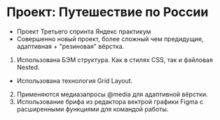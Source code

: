 # Проект: Путешествие по России

* Проект Третьего спринта Яндекс практикум  
* Совершенно новый проект, более сложный чем предидущие, адаптивная  + "резиновая" вёрстка.
1. Использована БЭМ структура. Как в стилях CSS, так и файловая Nested.
* Использована технология Grid Layout. 
2. Применяются медиазапросы @media для адаптивной вёрстки.
3. Использование брифа из редактора вектрой графики Figma с расширенными функциями для командой работы.

